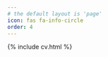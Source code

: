 ```yaml
---
# the default layout is 'page'
icon: fas fa-info-circle
order: 4
---
```


<div id="html" markdown="0">

{% include cv.html %}

</div>